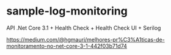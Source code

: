 # sample-log-monitoring

API .Net Core 3.1 + Health Check + Health Check UI + Serilog

https://medium.com/@hgmauri/melhores-pr%C3%A1ticas-de-monitoramento-no-net-core-3-1-442f03b71d74

